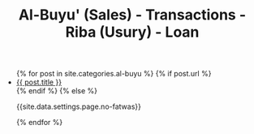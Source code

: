 ﻿---
title: Al-Buyu' (Sales) - Transactions - Riba (Usury) - Loan
layout: page
permalink: /al-buyu/
---

<article class="post">
<ul class="posts">
  {% for post in site.categories.al-buyu %}
    {% if post.url %}
    <li>
    <a href="{{ post.url }}">{{ post.title }}</a>
    </li>
    {% endif %}
    {% else %}
    <p>{{site.data.settings.page.no-fatwas}}</p>
  {% endfor %}
</ul>
</article>